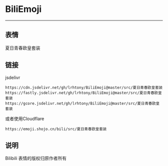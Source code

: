 # BiliEmoji
---
## 表情
夏日青春欧皇套装
## 链接
jsdelivr
```
https://cdn.jsdelivr.net/gh/lrhtony/BiliEmoji@master/src/夏日青春欧皇套装
https://fastly.jsdelivr.net/gh/lrhtony/BiliEmoji@master/src/夏日青春欧皇套装
https://gcore.jsdelivr.net/gh/lrhtony/BiliEmoji@master/src/夏日青春欧皇套装
```
或者使用Cloudflare
```
https://emoji.shojo.cn/bili/src/夏日青春欧皇套装
```
## 说明
Bilibili 表情的版权归原作者所有
